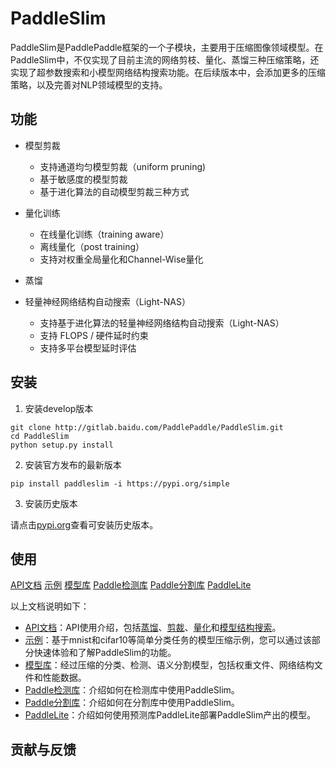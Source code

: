 

# PaddleSlim

PaddleSlim是PaddlePaddle框架的一个子模块，主要用于压缩图像领域模型。在PaddleSlim中，不仅实现了目前主流的网络剪枝、量化、蒸馏三种压缩策略，还实现了超参数搜索和小模型网络结构搜索功能。在后续版本中，会添加更多的压缩策略，以及完善对NLP领域模型的支持。

## 功能

- 模型剪裁
  - 支持通道均匀模型剪裁（uniform pruning)
  - 基于敏感度的模型剪裁
  - 基于进化算法的自动模型剪裁三种方式

- 量化训练
  - 在线量化训练（training aware）
  - 离线量化（post training）
  - 支持对权重全局量化和Channel-Wise量化

- 蒸馏

- 轻量神经网络结构自动搜索（Light-NAS）
  - 支持基于进化算法的轻量神经网络结构自动搜索（Light-NAS）
  - 支持 FLOPS / 硬件延时约束
  - 支持多平台模型延时评估


## 安装

1. 安装develop版本

```
git clone http://gitlab.baidu.com/PaddlePaddle/PaddleSlim.git
cd PaddleSlim
python setup.py install
```
2. 安装官方发布的最新版本
```
pip install paddleslim -i https://pypi.org/simple
```
3. 安装历史版本

请点击[pypi.org](https://pypi.org/project/paddleslim/#history)查看可安装历史版本。

## 使用

[API文档]()
[示例]()
[模型库]()
[Paddle检测库]()
[Paddle分割库]()
[PaddleLite]()

以上文档说明如下：

- [API文档]()：API使用介绍，包括[蒸馏]()、[剪裁]()、[量化]()和[模型结构搜索]()。
- [示例]()：基于mnist和cifar10等简单分类任务的模型压缩示例，您可以通过该部分快速体验和了解PaddleSlim的功能。
- [模型库]()：经过压缩的分类、检测、语义分割模型，包括权重文件、网络结构文件和性能数据。
- [Paddle检测库]()：介绍如何在检测库中使用PaddleSlim。
- [Paddle分割库]()：介绍如何在分割库中使用PaddleSlim。
- [PaddleLite]()：介绍如何使用预测库PaddleLite部署PaddleSlim产出的模型。

## 贡献与反馈
